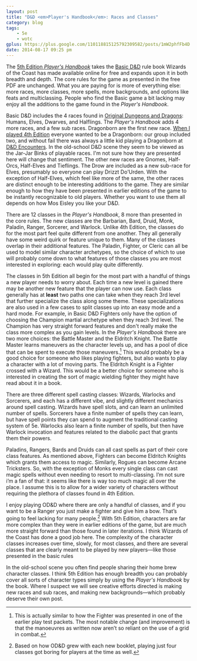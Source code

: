 ```yaml
---
layout: post
title: "D&D <em>Player's Handbook</em>: Races and Classes"
category: blog
tags:
    - 5e
    - wotc
gplus: https://plus.google.com/110118815125792309582/posts/1mW2phfFb4D
date: 2014-08-17 09:25 pm
---
```


The [5th Edition *Player's Handbook*][phb] takes the [Basic D&D][basic] rule book Wizards of the Coast has made available online for free and expands upon it in both breadth and depth. The core rules for the game as presented in the free PDF are unchanged. What you are paying for is more of everything else: more races, more classes, more spells, more backgrounds, and options like feats and multiclassing. People who find the Basic game a bit lacking may enjoy all the additions to the game found in the *Player's Handbook*.

Basic D&D includes the 4 races found in [Original Dungeons and Dragons][odd]: Humans, Elves, Dwarves, and Halflings. The *Player's Handbook* adds 4 more races, and a few sub races. Dragonborn are the first new race. [When I played 4th Edition][4e] everyone wanted to be a Dragonborn: our group included two, and without fail there was always a little kid playing a Dragonborn at [D&D Encounters][encounters]. In the old-school D&D scene they seem to be viewed as the Jar-Jar Binks of playable races. I'm not sure how they are presented here will change that sentiment. The other new races are Gnomes, Half-Orcs, Half-Elves and Tieflings. The Drow are included as a new sub-race for Elves, presumably so everyone can play Drizzt Do'Urden. With the exception of Half-Elves, which feel like more of the same, the other races are distinct enough to be interesting additions to the game. They are similar enough to how they have been presented in earlier editions of the game to be instantly recognizable to old players. Whether you want to use them all depends on how Mos Eisley you like your D&D.

There are 12 classes in the *Player's Handbook*, 8 more than presented in the core rules. The new classes are the Barbarian, Bard, Druid, Monk, Paladin, Ranger, Sorcerer, and Warlock. Unlike 4th Edition, the classes do for the most part feel quite different from one another. They all generally have some weird quirk or feature unique to them. Many of the classes overlap in their additional features. The Paladin, Fighter, or Cleric can all be used to model similar character archetypes, so the choice of which to use will probably come down to what features of those classes you are most interested in exploring: each would play quite differently.

The classes in 5th Edition all begin for the most part with a handful of things a new player needs to worry about. Each time a new level is gained there may be another new feature that the player can now use. Each class generally has at **least** two paths one can take when they reach 3rd level that further specialize the class along some theme. These specializations are also used in a few cases to split classes up into an easy mode and a hard mode. For example, in Basic D&D Fighters only have the option of choosing the Champion martial archetype when they reach 3rd level. The Champion has very straight forward features and don't really make the class more complex as you gain levels. In the *Player's Handbook* there are two more choices: the Battle Master and the Eldritch Knight. The Battle Master learns maneuvers as the character levels up, and has a pool of dice that can be spent to execute those maneuvers.[^1] This would probably be a good choice for someone who likes playing fighters, but also wants to play a character with a lot of moving parts. The Eldritch Knight is a Fighter crossed with a Wizard. This would be a better choice for someone who is interested in creating the sort of magic wielding fighter they might have read about it in a book.

There are three different spell casting classes: Wizards, Warlocks and Sorcerers, and each has a different vibe, and slightly different mechanics around spell casting. Wizards have spell slots, and can learn an unlimited number of spells. Sorcerers have a finite number of spells they can learn, but have spell points they can spend to augment the traditional casting system of 5e. Warlocks also learn a finite number of spells, but then have Warlock invocation and features related to the diabolic pact that grants them their powers.

Paladins, Rangers, Bards and Druids can all cast spells as part of their core class features. As mentioned above, Fighters can become Eldritch Knights which grants them access to magic. Similarly, Rogues can become Arcane Tricksters. So, with the exception of Monks every single class can cast magic spells without even needing to resort to multi-classing. I’m not sure i’m a fan of that: it seems like there is way too much magic all over the place. I assume this is to allow for a wider variety of characters without requiring the plethora of classes found in 4th Edition.

I enjoy playing OD&D where there are only a handful of classes, and if you want to be a Ranger you just make a fighter and give him a bow. That’s going to feel lacking for many people.[^2] With 5th Edition, characters are far more complex than they were in earlier editions of the game, but are much more straight forward than those found in later iterations. I think Wizards of the Coast has done a good job here. The complexity of the character classes increases over time, slowly, for most classes, and there are several classes that are clearly meant to be played by new players—like those presented in the basic rules

In the old-school scene you often find people sharing their home brew character classes. I think 5th Edition has enough breadth you can probably cover all sorts of character types simply by using the *Player's Handbook* by the book.  Where I suspect we will see creative efforts directed is making new races and sub races, and making new backgrounds—which probably deserve their own post.


[^1]: This is actually similar to how the Fighter was presented in one of the earlier play test packets. The most notable change (and improvement) is that the manoeuvres as written now aren’t so reliant on the use of a grid in combat. 
[^2]: Based on how OD&D grew with each new booklet, playing just four classes got boring for players at the time as well.

[basic]: http://dnd.wizards.com/sites/default/files/media/DnDBasicRules%28No%20Background-PrinterFriendly%29_0.pdf
[dnd]: http://dnd.wizards.com/
[phb]: http://dnd.wizards.com/products/tabletop-games/rpg-products/rpg_playershandbook
[odd]: /tag/odnd/
[4e]: /blog/we-re-playing-d-d/
[encounters]: /tag/encounters/